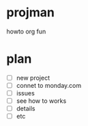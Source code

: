 # projman
howto org fun

# plan
- [ ] new project
- [ ] connet to monday.com
- [ ] issues
- [ ] see how to works
- [ ] details 
- [ ] etc
